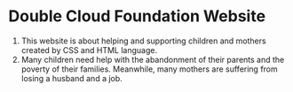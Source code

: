 # Double Cloud Foundation Website

1. This website is about helping and supporting children and mothers created by CSS and HTML language.
2. Many children need help with the abandonment of their parents and the poverty of their families. Meanwhile, many mothers are suffering from losing a husband and a job.
